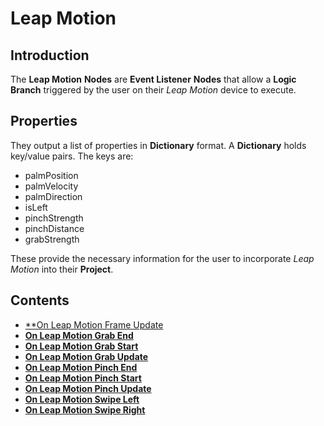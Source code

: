 # Leap Motion

## Introduction

The **Leap Motion** **Nodes** are **Event Listener** **Nodes** that allow a **Logic Branch** triggered by the user on their *Leap Motion* device to execute. 

## Properties

They output a list of properties in **Dictionary** format. A **Dictionary** holds key/value pairs. The keys are:

* palmPosition
* palmVelocity
* palmDirection
* isLeft
* pinchStrength
* pinchDistance
* grabStrength

These provide the necessary information for the user to incorporate *Leap Motion* into their **Project**.

## Contents 

* [**On Leap Motion Frame Update](on-leap-motion-frame-update.md)
* [**On Leap Motion Grab End**](on-leapmotion-grab-end.md)
* [**On Leap Motion Grab Start**](on-leapmotion-grab-start.md)
* [**On Leap Motion Grab Update**](on-leapmotion-grab-update.md)
* [**On Leap Motion Pinch End**](on-leapmotion-pinch-end.md)
* [**On Leap Motion Pinch Start**](on-leapmotion-pinch-start.md)
* [**On Leap Motion Pinch Update**](on-leapmotion-pinch-update.md)
* [**On Leap Motion Swipe Left**](on-leapmotion-swipe-left.md)
* [**On Leap Motion Swipe Right**](on-leapmotion-swipe-right.md)